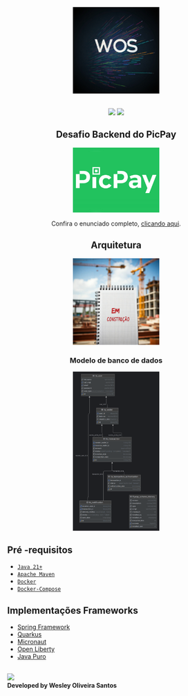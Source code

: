 <div align="center" width="100%">
    <img src="asserts/logo-wos.jpg" alt="logo" width="200" height="auto" />
</div>

</br>

<div align="center">

![](https://img.shields.io/badge/Autor-Wesley%20Oliveira%20Santos-brightgreen)
![](https://img.shields.io/badge/Language-java-brightgreen)

</div>



<div align="center">

  ## Desafio Backend do PicPay
  <img src="asserts/picpay-logo.jpg" alt="logo" width="200" height="auto" />

  Confira o enunciado completo, [clicando aqui](./problem.md).

</div>

<div align="center">

  ## Arquitetura
  <img src="asserts/em-construcao.jpg" alt="logo" width="200" height="auto" />
  
  ### Modelo de banco de dados
  <img src="asserts/db-transactions.png" alt="logo" width="200" height="auto" />

</div>

##  Pré -requisitos

- [ `Java 21+` ](https://www.oracle.com/java/technologies/downloads/#java21)
- [ `Apache Maven`](https://maven.apache.org/download.cgi)
- [ `Docker` ](https://www.docker.com/)
- [ `Docker-Compose` ](https://docs.docker.com/compose/install/)

## Implementações Frameworks

* [Spring Framework](./SpringFramework)
* [Quarkus](./Quarkus)
* [Micronaut](./Micornaut)
* [Open Liberty](./OpenLiberty)
* [Java Puro](./PureJava)

</br>
<a href="https://www.linkedin.com/in/wesleyosantos91/" target="_blank">
  <img src="https://img.shields.io/badge/LinkedIn-0077B5?style=for-the-badge&logo=linkedin&logoColor=white" target="_blank" />
</a>

</br>
<b>Developed by Wesley Oliveira Santos</b>
